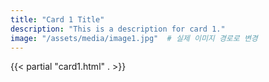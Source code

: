 ```yaml
---
title: "Card 1 Title"
description: "This is a description for card 1."
image: "/assets/media/image1.jpg"  # 실제 이미지 경로로 변경
---
```


{{< partial "card1.html" . >}}
